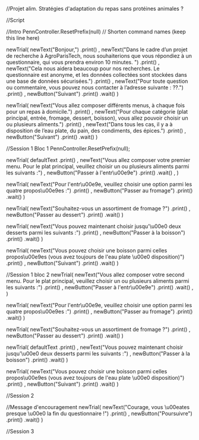 //Projet alim. Stratégies d'adaptation du repas sans protéines animales ?

//Script

//Intro
PennController.ResetPrefix(null) // Shorten command names (keep this line here)

newTrial(
    newText("Bonjour,")
        .print()
    ,
    newText("Dans le cadre d’un projet de recherche à AgroParisTech, nous souhaiterions que vous répondiez à un questionnaire, qui vous prendra environ 10 minutes. ")
        .print()
    ,
    newText("Cela nous aidera beaucoup pour nos recherches. Le questionnaire est anonyme, et les données collectées sont stockées dans une base de données sécurisées.")
        .print()
    ,
    newText("Pour toute question ou commentaire, vous pouvez nous contacter à l’adresse suivante : ??.")
        .print()
    ,
    newButton("Suivant")
        .print()
        .wait()
)


newTrial(
    newText("Vous allez composer différents menus, à chaque fois pour un repas à domicile.")
        .print()
    ,
    newText("Pour chaque catégorie (plat principal, entrée, fromage, dessert, boisson), vous allez pouvoir choisir un ou plusieurs aliments.")
        .print()
    ,
    newText("Dans tous les cas, il y a à disposition de l’eau plate, du pain, des condiments, des épices.")
        .print()
    ,
    newButton("Suivant")
        .print()
        .wait()
)

//Session 1 Bloc 1
PennController.ResetPrefix(null);

newTrial(
    defaultText
        .print()
    ,
    newText("Vous allez composer votre premier menu. Pour le plat principal, veuillez choisir un ou plusieurs aliments parmi les suivants :")
    ,
    newButton("Passer à l'entr\u00e9e")
        .print()
        .wait()
    ,
)

newTrial(
    newText("Pour l'entr\u00e9e, veuillez choisir une option parmi les quatre propos\u00e9es :")
        .print()
    ,
    newButton("Passer au fromage")
        .print()
        .wait()
)

newTrial(
    newText("Souhaitez-vous un assortiment de fromage ?")
        .print()
    ,
    newButton("Passer au dessert")
        .print()
        .wait()
)

newTrial(
    newText("Vous pouvez maintenant choisir jusqu'\u00e0 deux desserts parmi les suivants :")
        .print()
    ,
    newButton("Passer à la boisson")
        .print()
        .wait()
)

newTrial(
    newText("Vous pouvez choisir une boisson parmi celles propos\u00e9es (vous avez toujours de l'eau plate \u00e0 disposition)")
        .print()
    ,
    newButton("Suivant")
        .print()
        .wait()
)


//Session 1 bloc 2
newTrial(
    newText("Vous allez composer votre second menu. Pour le plat principal, veuillez choisir un ou plusieurs aliments parmi les suivants :")
        .print()
    ,
    newButton("Passer à l'entr\u00e9e")
        .print()
        .wait()
    ,
)

newTrial(
    newText("Pour l'entr\u00e9e, veuillez choisir une option parmi les quatre propos\u00e9es :")
        .print()
    ,
    newButton("Passer au fromage")
        .print()
        .wait()
)

newTrial(
    newText("Souhaitez-vous un assortiment de fromage ?")
        .print()
    ,
    newButton("Passer au dessert")
        .print()
        .wait()
)

newTrial(
    defaultText
        .print()
    ,
    newText("Vous pouvez maintenant choisir jusqu'\u00e0 deux desserts parmi les suivants :")
    ,
    newButton("Passer à la boisson")
        .print()
        .wait()
)

newTrial(
    newText("Vous pouvez choisir une boisson parmi celles propos\u00e9es (vous avez toujours de l'eau plate \u00e0 disposition)")
        .print()
    ,
    newButton("Suivant")
        .print()
        .wait()
)


//Session 2


//Message d'encouragement
newTrial(
    newText("Courage, vous \u00eates presque \u00e0 la fin du questionnaire !")
        .print()
    ,
    newButton("Poursuivre")
        .print()
        .wait()
)



//Session 3
